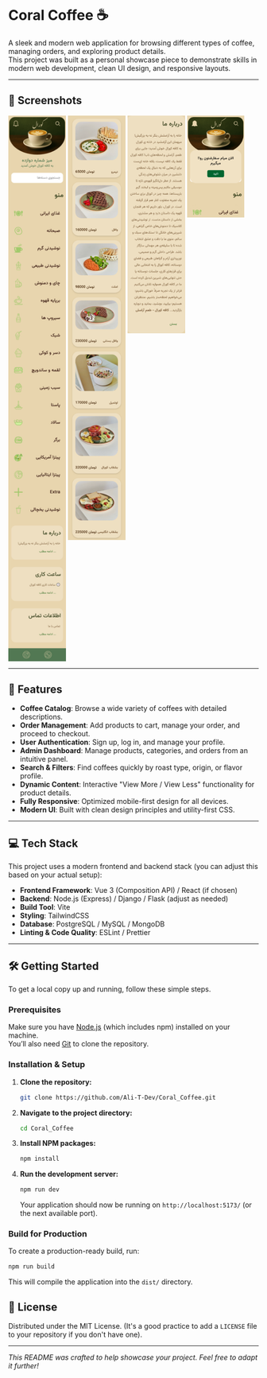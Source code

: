 # Coral Coffee ☕  

A sleek and modern web application for browsing different types of coffee, managing orders, and exploring product details.  
This project was built as a personal showcase piece to demonstrate skills in modern web development, clean UI design, and responsive layouts.  

---
## 📸 Screenshots  

<p align="left">
  <img src="https://github.com/Ali-T-Dev/Coral_Coffee/blob/main/coral_caffee1.png?raw=true" alt="Coral Coffee UI 1" width="23%" align="top"/>
  <img src="https://github.com/Ali-T-Dev/Coral_Coffee/blob/main/coral_caffee2.png?raw=true" alt="Coral Coffee UI 2" width="23%" align="top"/>
  <img src="https://github.com/Ali-T-Dev/Coral_Coffee/blob/main/coral_caffee5.png?raw=true" alt="Coral Coffee UI 5" width="23%" align="top"/>
  <img src="https://github.com/Ali-T-Dev/Coral_Coffee/blob/main/coral_caffee3.png?raw=true" alt="Coral Coffee UI 3" width="23%" align="top"/>
</p>



---

## 🚀 Features  

- **Coffee Catalog**: Browse a wide variety of coffees with detailed descriptions.  
- **Order Management**: Add products to cart, manage your order, and proceed to checkout.  
- **User Authentication**: Sign up, log in, and manage your profile.  
- **Admin Dashboard**: Manage products, categories, and orders from an intuitive panel.  
- **Search & Filters**: Find coffees quickly by roast type, origin, or flavor profile.  
- **Dynamic Content**: Interactive "View More / View Less" functionality for product details.  
- **Fully Responsive**: Optimized mobile-first design for all devices.  
- **Modern UI**: Built with clean design principles and utility-first CSS.  

---

## 💻 Tech Stack  

This project uses a modern frontend and backend stack (you can adjust this based on your actual setup):  

- **Frontend Framework**: Vue 3 (Composition API) / React (if chosen)  
- **Backend**: Node.js (Express) / Django / Flask (adjust as needed)  
- **Build Tool**: Vite  
- **Styling**: TailwindCSS  
- **Database**: PostgreSQL / MySQL / MongoDB  
- **Linting & Code Quality**: ESLint / Prettier  

---

## 🛠️ Getting Started

To get a local copy up and running, follow these simple steps.

### Prerequisites

Make sure you have [Node.js](https://nodejs.org/) (which includes npm) installed on your machine.  
You’ll also need [Git](https://git-scm.com/) to clone the repository.

### Installation & Setup

1.  **Clone the repository:**
    ```sh
    git clone https://github.com/Ali-T-Dev/Coral_Coffee.git
    ```
2.  **Navigate to the project directory:**
    ```sh
    cd Coral_Coffee
    ```
3.  **Install NPM packages:**
    ```sh
    npm install
    ```
4.  **Run the development server:**
    ```sh
    npm run dev
    ```
    Your application should now be running on `http://localhost:5173/` (or the next available port).

### Build for Production

To create a production-ready build, run:
```sh
npm run build
```
This will compile the application into the `dist/` directory.

## 📄 License

Distributed under the MIT License. (It's a good practice to add a `LICENSE` file to your repository if you don't have one).

---

_This README was crafted to help showcase your project. Feel free to adapt it further!_
